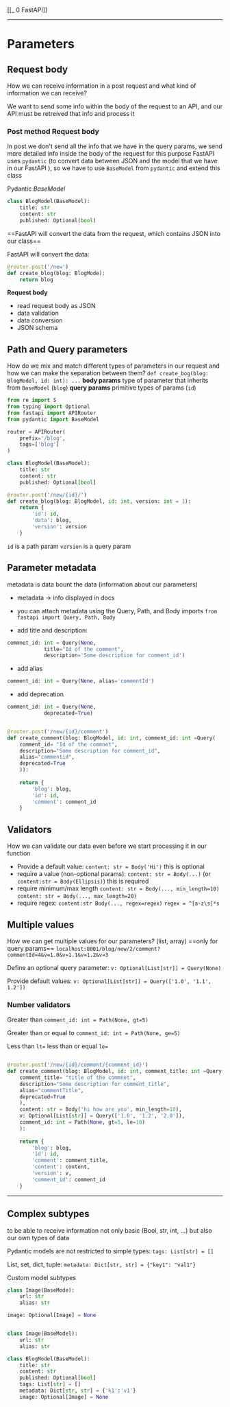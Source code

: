 [[_ 0 FastAPI]]


------
# Parameters


## Request body
How we can receive information in a post request and what kind of information we can receive?

We want to send some info within the body of the request to an API, and our API must be retreived that info and process it


### Post method Request body
In  post we don't send all the info that we have in the query params, we send more detailed info inside the body of the request
for this purpose FastAPI uses `pydantic` (to convert data between JSON and the model that we have in our FastAPI ), so we have to use `BaseModel` from `pydantic` and extend this class 

Pydantic *BaseModel*
```python
class BlogModel(BaseModel):
	title: str
	content: str
	published: Optional(bool)
```
==FastAPI will convert the data from the request, which contains JSON into our class==

FastAPI will convert the data:
```python
@router.post('/new')
def create_blog(blog: BlogMode):
	return blog
```

**Request body**
- read request body as JSON
- data validation
- data conversion
- JSON schema


## Path and Query parameters
How do we mix and match different types of parameters in our request and how we can make the separation between them?
`def create_bog(blog: BlogModel, id: int): ...`
**body params** type of parameter that inherits from `BaseModel` (`blog`)
**query params** primitive types of params (`id`)

```python
from re import S
from typing import Optional
from fastapi import APIRouter
from pydantic import BaseModel 

router = APIRouter(
    prefix='/blog',
    tags=['blog']
)

class BlogModel(BaseModel):
    title: str 
    content: str 
    published: Optional[bool]

@router.post('/new/{id}/')
def create_blog(blog: BlogModel, id: int, version: int = 1):
    return {
        'id': id,
        'data': blog,
        'version': version
    }
```
`id` is a path param
`version` is a query param


## Parameter metadata
metadata is  data bount the data (information about our parameters)
- metadata -> info displayed in docs
- you can attach metadata using the Query, Path, and Body imports
`from fastapi import Query, Path, Body`

- add title and description:
```python
commnet_id: int = Query(None, 
			title="Id of the comment",
			description='Some description for comment_id')
```

- add alias
```python
comment_id: int = Query(None, alias='commentId')
```

- add deprecation
```python
comment_id: int = Query(None,
			deprecated=True)
```

```python

@router.post('/new/{id}/comment')
def create_comment(blog: BlogModel, id: int, comment_id: int =Query(
    comment_id= "Id of the commnet",
    description="Some description for comment_id",
    alias="commentid",
    deprecated=True
    )):
    
    return {
        'blog': blog,
        'id': id,
        'comment': comment_id
    }
```



## Validators
How we can validate our data even before we start processing it in our function

- Provide a default value:
	`content: str = Body('Hi')` this is optional
- require a value (non-optional params):
	`content: str = Body(...)` (or `content:str = Body(Ellipsis)`) this is required 
- require minimum/max length
	`content: str = Body(..., min_length=10)`
	`content: str = Body(..., max_length=20)`
- require regex:
	`content:str Body(..., regex=regex)`
	`regex = ^[a-z\s]*s`

## Multiple values 
How we can get multiple values for our parameters? (list, array)
==only for query params==
`localhost:8001/blog/new/2/comment?commentId=4&v=1.0&v=1.1&v=1.2&v=3`

Define an optional query parameter:
`v: Optional[List[str]] = Query(None)`

Provide default values:
`v: Optional[List[str]] = Query(['1.0', '1.1', 1.2'])`

### Number validators
Greater than
	`comment_id: int = Path(None, gt=5)`

Greater than or equal to
	`comment_id: int = Path(None, ge=5)`

Less than `lt=`
less than or equal `le=`

```python

@router.post('/new/{id}/comment/{comment_id}')
def create_comment(blog: BlogModel, id: int, comment_title: int =Query(
    comment_title= "title of the commnet",
    description="Some description for comment_title",
    alias="commentTitle",
    deprecated=True
    ),
    content: str = Body('hi how are you', min_length=10),
    v: Optional[List[str]] = Query(['1.0', '1.2', '2.0']),
    comment_id: int = Path(None, gt=5, le=10)
    ):
    
    return {
        'blog': blog,
        'id': id,
        'comment': comment_title,
        'content': content,
        'version': v,
        'comment_id': comment_id
    }

```


---
## Complex subtypes
to be able to receive information not only basic (Bool, str, int, ...) but also our own types of data

Pydantic models are not restricted to simple types:
`tags: List[str] = []`

List, set, dict, tuple:
`metadata: Dict[str, str] = {"key1": "val1"}`

Custom model subtypes
```python
class Image(BaseMode):
	url: str
	alias: str

image: Optional[Image] = None
```

```python

class Image(BaseModel):
    url: str
    alias: str

class BlogModel(BaseModel):
    title: str 
    content: str 
    published: Optional[bool]
    tags: List[str] = []
    metadata: Dict[str, str] = {'k1':'v1'}
    image: Optional[Image] = None


```








